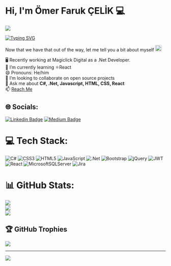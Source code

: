 # Hi, I'm Ömer Faruk ÇELİK :computer:
![](https://komarev.com/ghpvc/?username=omerFarukCelikRep)

[![Typing SVG](https://readme-typing-svg.herokuapp.com?font=comfortaa&color=%23F77B93&size=25&height=40&lines=Nice+to+e-meet+you!;I'm+a+.Net+Developer)](https://git.io/typing-svg)

Now that we have that out of the way, let me tell you a bit about myself <img src="https://emojis.slackmojis.com/emojis/images/1520808873/3643/cool-doge.gif?1520808873" width="20" />


🖥️ Recently working at Magiclick Digital as a .Net Developer.<br>
🌱 I’m currently learning ⚛️React<br>
😄 Pronouns: He/him<br>
👯 I’m looking to collaborate on open source projects<br>
💬 Ask me about **C#, .Net, Javascript, HTML, CSS, React**<br>
📫 [Reach Me](mailto:farukcelik2534@gmail.com)

## 🌐 Socials:
[![Linkedin Badge](https://img.shields.io/badge/-LinkedIn-0e76a8?style=flat-square&logo=Linkedin&logoColor=white)](https://linkedin.com/in/edorado93)
[![Medium Badge](https://img.shields.io/badge/Medium-12100E?style=flat-square&logo=Medium&logoColor=white)](https://medium.com/@ofarukcelik)

<!--
## 🚀 Latest Blog Posts

- [Building a Dynamic Github profile with Github Actions](https://sachinmalhotra.medium.com/do-you-have-a-great-github-readme-b8a59b066d02?source=rss-6ca530696214------2)
 -->
 
 # 💻 Tech Stack:
![C#](https://img.shields.io/badge/c%23-%23239120.svg?style=for-the-badge&logo=c-sharp&logoColor=white) ![CSS3](https://img.shields.io/badge/css3-%231572B6.svg?style=for-the-badge&logo=css3&logoColor=white) ![HTML5](https://img.shields.io/badge/html5-%23E34F26.svg?style=for-the-badge&logo=html5&logoColor=white) ![JavaScript](https://img.shields.io/badge/javascript-%23323330.svg?style=for-the-badge&logo=javascript&logoColor=%23F7DF1E) ![.Net](https://img.shields.io/badge/.NET-5C2D91?style=for-the-badge&logo=.net&logoColor=white) ![Bootstrap](https://img.shields.io/badge/bootstrap-%23563D7C.svg?style=for-the-badge&logo=bootstrap&logoColor=white) ![jQuery](https://img.shields.io/badge/jquery-%230769AD.svg?style=for-the-badge&logo=jquery&logoColor=white) ![JWT](https://img.shields.io/badge/JWT-black?style=for-the-badge&logo=JSON%20web%20tokens) ![React](https://img.shields.io/badge/react-%2320232a.svg?style=for-the-badge&logo=react&logoColor=%2361DAFB) ![MicrosoftSQLServer](https://img.shields.io/badge/Microsoft%20SQL%20Sever-CC2927?style=for-the-badge&logo=microsoft%20sql%20server&logoColor=white) ![Jira](https://img.shields.io/badge/jira-%230A0FFF.svg?style=for-the-badge&logo=jira&logoColor=white)
# 📊 GitHub Stats:
![](https://github-readme-stats.vercel.app/api?username=omerFarukCelikRep&theme=algolia&hide_border=false&include_all_commits=true&count_private=true)<br/>
![](https://github-readme-streak-stats.herokuapp.com/?user=omerFarukCelikRep&theme=algolia&hide_border=false)<br/>
![](https://github-readme-stats.vercel.app/api/top-langs/?username=omerFarukCelikRep&theme=algolia&hide_border=false&include_all_commits=true&count_private=true&layout=compact)

## 🏆 GitHub Trophies
![](https://github-profile-trophy.vercel.app/?username=omerFarukCelikRep&theme=onedark&no-frame=true&no-bg=false&margin-w=4)

---
<p>
  <img src="https://capsule-render.vercel.app/api?type=waving&color=B97A63&height=110&section=footer&animation=twinkling"/>
</p>
